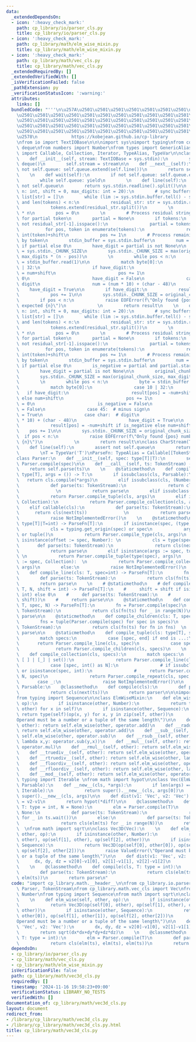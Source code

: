 ```yaml
---
data:
  _extendedDependsOn:
  - icon: ':heavy_check_mark:'
    path: cp_library/io/parser_cls.py
    title: cp_library/io/parser_cls.py
  - icon: ':heavy_check_mark:'
    path: cp_library/math/elm_wise_mixin.py
    title: cp_library/math/elm_wise_mixin.py
  - icon: ':heavy_check_mark:'
    path: cp_library/math/vec_cls.py
    title: cp_library/math/vec_cls.py
  _extendedRequiredBy: []
  _extendedVerifiedWith: []
  _isVerificationFailed: false
  _pathExtension: py
  _verificationStatusIcon: ':warning:'
  attributes:
    links: []
  bundledCode: "'''\n\u257A\u2501\u2501\u2501\u2501\u2501\u2501\u2501\u2501\u2501\u2501\
    \u2501\u2501\u2501\u2501\u2501\u2501\u2501\u2501\u2501\u2501\u2501\u2501\u2501\
    \u2501\u2501\u2501\u2501\u2501\u2501\u2501\u2501\u2501\u2501\u2501\u2501\u2501\
    \u2501\u2501\u2501\u2501\u2501\u2501\u2501\u2501\u2501\u2501\u2501\u2501\u2501\
    \u2501\u2501\u2501\u2501\u2501\u2501\u2501\u2501\u2501\u2501\u2501\u2501\u2501\
    \u2578\n             https://kobejean.github.io/cp-library               \n'''\n\
    \nfrom io import TextIOBase\n\n\nimport sys\nimport typing\nfrom collections import\
    \ deque\nfrom numbers import Number\nfrom types import GenericAlias \nfrom typing\
    \ import Callable, Collection, Iterator, TypeAlias, TypeVar\n\nclass TokenStream(Iterator):\n\
    \    def __init__(self, stream: TextIOBase = sys.stdin):\n        self.queue =\
    \ deque()\n        self.stream = stream\n\n    def __next__(self):\n        if\
    \ not self.queue: self.queue.extend(self.line())\n        return self.queue.popleft()\n\
    \    \n    def wait(self):\n        if not self.queue: self.queue.extend(self.line())\n\
    \        while self.queue: yield\n        \n    def line(self):\n        assert\
    \ not self.queue\n        return sys.stdin.readline().split()\n\n    def n_uints(self,\
    \ n: int, shift = 0, max_digits: int = 20):\n        # sync buffers\n        tokens:\
    \ list[str] = []\n        while (lim := sys.stdin.buffer.tell() - sys.stdin.tell())\
    \ and len(tokens) < n:\n            residual_str: str = sys.stdin.readline(lim)\n\
    \            tokens.extend(residual_str.split())\n        \n        result = [0]\
    \ * n\n        pos = 0\n        \n        # Process residual string and check\
    \ for partial token\n        partial = None\n        if tokens:\n            if\
    \ not residual_str[-1].isspace():\n                partial = tokens.pop()\n  \
    \          for pos, token in enumerate(tokens):\n                result[pos] =\
    \ int(token)+shift\n            pos += 1\n        # Process remaining data token\
    \ by token\n        stdin_buffer = sys.stdin.buffer\n        num = int(partial)\
    \ if partial else 0\n        have_digit = partial is not None\n\n        original_chunk_size\
    \ = sys.stdin._CHUNK_SIZE\n        sys.stdin._CHUNK_SIZE = max(original_chunk_size,\
    \ max_digits * (n - pos))\n        \n        while pos < n:\n            byte\
    \ = stdin_buffer.read(1)\n\n            match byte[0]:\n                case 10\
    \ | 32:\n                    if have_digit:\n                        result[pos]\
    \ = num+shift\n                        pos += 1\n                        num =\
    \ 0\n                        have_digit = False\n                case char:  #\
    \ digit\n                    num = (num * 10) + (char - 48)\n                \
    \    have_digit = True\n\n        if have_digit:\n            result[pos] = num+shift\n\
    \            pos += 1\n\n        sys.stdin._CHUNK_SIZE = original_chunk_size \n\
    \        if pos < n:\n            raise EOFError(f\"Only found {pos} numbers,\
    \ expected {n}\")\n            \n        return result\n    \n    def n_ints(self,\
    \ n: int, shift = 0, max_digits: int = 20):\n        # sync buffers\n        tokens:\
    \ list[str] = []\n        while (lim := sys.stdin.buffer.tell() - sys.stdin.tell())\
    \ and len(tokens) < n:\n            residual_str: str = sys.stdin.readline(lim)\n\
    \            tokens.extend(residual_str.split())\n        \n        result = [0]\
    \ * n\n        pos = 0\n        \n        # Process residual string and check\
    \ for partial token\n        partial = None\n        if tokens:\n            if\
    \ not residual_str[-1].isspace():\n                partial = tokens.pop()\n  \
    \          for pos, token in enumerate(tokens):\n                result[pos] =\
    \ int(token)+shift\n            pos += 1\n        # Process remaining data token\
    \ by token\n        stdin_buffer = sys.stdin.buffer\n        num = abs(int(partial))\
    \ if partial else 0\n        is_negative = partial and partial.startswith('-')\n\
    \        have_digit = partial is not None\n\n        original_chunk_size = sys.stdin._CHUNK_SIZE\n\
    \        sys.stdin._CHUNK_SIZE = max(original_chunk_size, max_digits * (n - pos))\n\
    \        \n        while pos < n:\n            byte = stdin_buffer.read(1)\n\n\
    \            match byte[0]:\n                case 10 | 32:\n                 \
    \   if have_digit:\n                        result[pos] = -num+shift if is_negative\
    \ else num+shift\n                        pos += 1\n                        num\
    \ = 0\n                        is_negative = False\n                        have_digit\
    \ = False\n                case 45:  # minus sign\n                    is_negative\
    \ = True\n                case char:  # digit\n                    num = (num\
    \ * 10) + (char - 48)\n                    have_digit = True\n\n        if have_digit:\n\
    \            result[pos] = -num+shift if is_negative else num+shift\n        \
    \    pos += 1\n\n        sys.stdin._CHUNK_SIZE = original_chunk_size \n      \
    \  if pos < n:\n            raise EOFError(f\"Only found {pos} numbers, expected\
    \ {n}\")\n            \n        return result\n\nclass CharStream(TokenStream):\n\
    \    def line(self):\n        assert not self.queue\n        return next(self.stream).rstrip()\n\
    \        \nT = TypeVar('T')\nParseFn: TypeAlias = Callable[[TokenStream],T]\n\
    class Parser:\n    def __init__(self, spec: type[T]|T):\n        self.parse =\
    \ Parser.compile(spec)\n\n    def __call__(self, ts: TokenStream) -> T:\n    \
    \    return self.parse(ts)\n    \n    @staticmethod\n    def compile_type(cls:\
    \ type[T], args = ()) -> T:\n        if issubclass(cls, Parsable):\n         \
    \   return cls.compile(*args)\n        elif issubclass(cls, (Number, str)):\n\
    \            def parse(ts: TokenStream):\n                return cls(next(ts))\
    \              \n            return parse\n        elif issubclass(cls, tuple):\n\
    \            return Parser.compile_tuple(cls, args)\n        elif issubclass(cls,\
    \ Collection):\n            return Parser.compile_collection(cls, args)\n    \
    \    elif callable(cls):\n            def parse(ts: TokenStream):\n          \
    \      return cls(next(ts))              \n            return parse\n        else:\n\
    \            raise NotImplementedError()\n    \n    @staticmethod\n    def compile(spec:\
    \ type[T]|T=int) -> ParseFn[T]:\n        if isinstance(spec, (type, GenericAlias)):\n\
    \            cls = typing.get_origin(spec) or spec\n            args = typing.get_args(spec)\
    \ or tuple()\n            return Parser.compile_type(cls, args)\n        elif\
    \ isinstance(offset := spec, Number): \n            cls = type(spec)  \n     \
    \       def parse(ts: TokenStream):\n                return cls(next(ts)) + offset\n\
    \            return parse\n        elif isinstance(args := spec, tuple):     \
    \ \n            return Parser.compile_tuple(type(spec), args)\n        elif isinstance(args\
    \ := spec, Collection):  \n            return Parser.compile_collection(type(spec),\
    \ args)\n        else:\n            raise NotImplementedError()\n    \n    @staticmethod\n\
    \    def compile_line(cls: T, spec=int) -> ParseFn[T]:\n        fn = Parser.compile(spec)\n\
    \        def parse(ts: TokenStream):\n            return cls(fn(ts) for _ in ts.wait())\n\
    \        return parse\n    \n    # @staticmethod\n    # def compile_n_ints(cls:\
    \ T, N, shift = int) -> ParseFn[T]:\n    #     shift = shift if isinstance(shift,\
    \ int) else 0\n    #     def parse(ts: TokenStream):\n    #         return cls(ts.n_ints(N,\
    \ shift))\n    #     return parse\n\n    @staticmethod\n    def compile_repeat(cls:\
    \ T, spec, N) -> ParseFn[T]:\n        fn = Parser.compile(spec)\n        def parse(ts:\
    \ TokenStream):\n            return cls(fn(ts) for _ in range(N))\n        return\
    \ parse\n\n    @staticmethod\n    def compile_children(cls: T, specs) -> ParseFn[T]:\n\
    \        fns = tuple(Parser.compile(spec) for spec in specs)\n        def parse(ts:\
    \ TokenStream):\n            return cls(fn(ts) for fn in fns)  \n        return\
    \ parse\n\n    @staticmethod\n    def compile_tuple(cls: type[T], specs) -> ParseFn[T]:\n\
    \        match specs:\n            case [spec, end] if end is ...:\n         \
    \       return Parser.compile_line(cls, spec)\n            case specs:   \n  \
    \              return Parser.compile_children(cls, specs)\n    \n    @staticmethod\n\
    \    def compile_collection(cls, specs):\n        match specs:\n            case\
    \ [ ] | [_] | set():\n                return Parser.compile_line(cls, *specs)\n\
    \            case [spec, int() as N]:\n                # if issubclass(spec, int)\
    \ or isinstance(spec, int):\n                #     return Parser.compile_n_ints(cls,\
    \ N, spec)\n                return Parser.compile_repeat(cls, spec, N)\n     \
    \       case _:\n                raise NotImplementedError()\n\n        \nclass\
    \ Parsable:\n    @classmethod\n    def compile(cls):\n        def parser(ts: TokenStream):\n\
    \            return cls(next(ts))\n        return parser\n\n\nimport operator\n\
    from typing import Sequence\n\nclass ElmWiseMixin:\n    def elm_wise(self, other,\
    \ op):\n        if isinstance(other, Number):\n            return type(self)(op(x,\
    \ other) for x in self)\n        if isinstance(other, Sequence):\n           \
    \ return type(self)(op(x, y) for x, y in zip(self, other))\n        raise ValueError(\"\
    Operand must be a number or a tuple of the same length\")\n\n    def __add__(self,\
    \ other): return self.elm_wise(other, operator.add)\n    def __radd__(self, other):\
    \ return self.elm_wise(other, operator.add)\n    def __sub__(self, other): return\
    \ self.elm_wise(other, operator.sub)\n    def __rsub__(self, other): return self.elm_wise(other,\
    \ lambda x,y: operator.sub(y,x))\n    def __mul__(self, other): return self.elm_wise(other,\
    \ operator.mul)\n    def __rmul__(self, other): return self.elm_wise(other, operator.mul)\n\
    \    def __truediv__(self, other): return self.elm_wise(other, operator.truediv)\n\
    \    def __rtruediv__(self, other): return self.elm_wise(other, lambda x,y: operator.truediv(y,x))\n\
    \    def __floordiv__(self, other): return self.elm_wise(other, operator.floordiv)\n\
    \    def __rfloordiv__(self, other): return self.elm_wise(other, lambda x,y: operator.floordiv(y,x))\n\
    \    def __mod__(self, other): return self.elm_wise(other, operator.mod)\nfrom\
    \ typing import Iterable \nfrom math import hypot\n\nclass Vec(ElmWiseMixin, tuple,\
    \ Parsable):\n    def __new__(cls, *args):\n        if len(args) == 1 and isinstance(args[0],\
    \ Iterable):\n            return super().__new__(cls, args[0])\n        return\
    \ super().__new__(cls, args)\n\n    def dist(v1: 'Vec', v2: 'Vec'):\n        diff\
    \ = v2-v1\n        return hypot(*diff)\n\n    @classmethod\n    def compile(cls,\
    \ T: type = int, N = None):\n        elm = Parser.compile(T)\n        if N is\
    \ None:\n            def parse(ts: TokenStream):\n                return cls(elm(ts)\
    \ for _ in ts.wait())\n        else:\n            def parse(ts: TokenStream):\n\
    \                return cls(elm(ts) for _ in range(N))\n        return parse\n\
    \  \nfrom math import sqrt\n\nclass Vec3D(Vec):\n    \n    def elm_wise(self,\
    \ other, op):\n        if isinstance(other, Number):\n            return Vec3D(op(self[0],\
    \ other), op(self[1], other), op(self[2], other))\n        if isinstance(other,\
    \ Sequence):\n            return Vec3D(op(self[0], other[0]), op(self[1], other[1]),\
    \ op(self[2], other[2]))\n        raise ValueError(\"Operand must be a number\
    \ or a tuple of the same length\")\n\n    def dist(v1: 'Vec', v2: 'Vec'):\n  \
    \      dx, dy, dz = v2[0]-v1[0], v2[1]-v1[1], v2[2]-v1[2]\n        return sqrt(dx*dx+dy*dy+dz*dz)\n\
    \    \n    @classmethod\n    def compile(cls, T: type = int):\n        elm = Parser.compile(T)\n\
    \        def parse(ts: TokenStream):\n            return cls(elm(ts), elm(ts),\
    \ elm(ts))\n        return parse\n"
  code: "import cp_library.math.__header__\n\nfrom cp_library.io.parser_cls import\
    \ Parser, TokenStream\nfrom cp_library.math.vec_cls import Vec\nfrom numbers import\
    \ Number\nfrom typing import Sequence\nfrom math import sqrt\n\nclass Vec3D(Vec):\n\
    \    \n    def elm_wise(self, other, op):\n        if isinstance(other, Number):\n\
    \            return Vec3D(op(self[0], other), op(self[1], other), op(self[2],\
    \ other))\n        if isinstance(other, Sequence):\n            return Vec3D(op(self[0],\
    \ other[0]), op(self[1], other[1]), op(self[2], other[2]))\n        raise ValueError(\"\
    Operand must be a number or a tuple of the same length\")\n\n    def dist(v1:\
    \ 'Vec', v2: 'Vec'):\n        dx, dy, dz = v2[0]-v1[0], v2[1]-v1[1], v2[2]-v1[2]\n\
    \        return sqrt(dx*dx+dy*dy+dz*dz)\n    \n    @classmethod\n    def compile(cls,\
    \ T: type = int):\n        elm = Parser.compile(T)\n        def parse(ts: TokenStream):\n\
    \            return cls(elm(ts), elm(ts), elm(ts))\n        return parse"
  dependsOn:
  - cp_library/io/parser_cls.py
  - cp_library/math/vec_cls.py
  - cp_library/math/elm_wise_mixin.py
  isVerificationFile: false
  path: cp_library/math/vec3d_cls.py
  requiredBy: []
  timestamp: '2024-11-16 19:58:23+09:00'
  verificationStatus: LIBRARY_NO_TESTS
  verifiedWith: []
documentation_of: cp_library/math/vec3d_cls.py
layout: document
redirect_from:
- /library/cp_library/math/vec3d_cls.py
- /library/cp_library/math/vec3d_cls.py.html
title: cp_library/math/vec3d_cls.py
---
```

